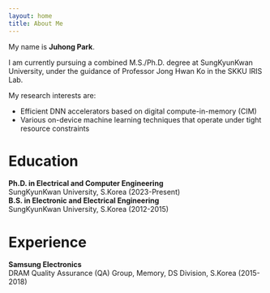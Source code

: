 ```yaml
---
layout: home
title: About Me
---
```

My name is **Juhong Park**. 

I am currently pursuing a combined M.S./Ph.D. degree at SungKyunKwan University, under the guidance of Professor Jong Hwan Ko in the SKKU IRIS Lab.

My research interests are:  
- Efficient DNN accelerators based on digital compute-in-memory (CIM)  
- Various on-device machine learning techniques that operate under tight resource constraints


# **Education**
**Ph.D. in Electrical and Computer Engineering**   
SungKyunKwan University, S.Korea (2023-Present)   
**B.S. in Electronic and Electrical Engineering**   
SungKyunKwan University, S.Korea (2012-2015)

# **Experience**
**Samsung Electronics**   
DRAM Quality Assurance (QA) Group, Memory, DS Division, S.Korea (2015-2018)
